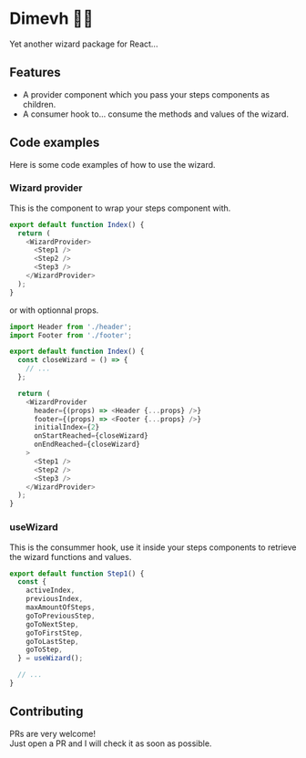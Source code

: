 # Dimevh 🧙‍♂️

Yet another wizard package for React...

## Features

- A provider component which you pass your steps components as children.
- A consumer hook to... consume the methods and values of the wizard.

## Code examples

Here is some code examples of how to use the wizard.

### Wizard provider

This is the component to wrap your steps component with.

```js
export default function Index() {
  return (
    <WizardProvider>
      <Step1 />
      <Step2 />
      <Step3 />
    </WizardProvider>
  );
}
```

or with optionnal props.

```js
import Header from './header';
import Footer from './footer';

export default function Index() {
  const closeWizard = () => {
    // ...
  };

  return (
    <WizardProvider
      header={(props) => <Header {...props} />}
      footer={(props) => <Footer {...props} />}
      initialIndex={2}
      onStartReached={closeWizard}
      onEndReached={closeWizard}
    >
      <Step1 />
      <Step2 />
      <Step3 />
    </WizardProvider>
  );
}
```

### useWizard

This is the consummer hook, use it inside your steps components to retrieve the wizard functions and values.

```js
export default function Step1() {
  const {
    activeIndex,
    previousIndex,
    maxAmountOfSteps,
    goToPreviousStep,
    goToNextStep,
    goToFirstStep,
    goToLastStep,
    goToStep,
  } = useWizard();

  // ...
}
```

## Contributing

PRs are very welcome!  
Just open a PR and I will check it as soon as possible.
